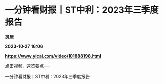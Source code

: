 # 一分钟看财报丨ST中利：2023年三季度报告
**灵犀**

**2023-10-27 16:06**

**https://www.yicai.com/video/101888198.html**

点击视频，速览要点──

一分钟看财报丨ST中利：2023年三季度报告